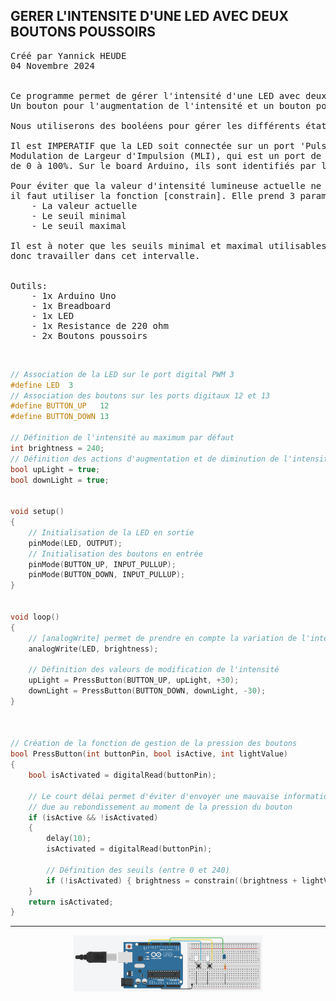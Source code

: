 ## GERER L'INTENSITE D'UNE LED AVEC DEUX BOUTONS POUSSOIRS

<pre>
Créé par Yannick HEUDE
04 Novembre 2024


Ce programme permet de gérer l'intensité d'une LED avec deux boutons poussoirs.
Un bouton pour l'augmentation de l'intensité et un bouton pour la diminution.

Nous utiliserons des booléens pour gérer les différents états des boutons et de la LED.

Il est IMPERATIF que la LED soit connectée sur un port 'Pulse Width Modulation' (PWM) ou 
Modulation de Largeur d'Impulsion (MLI), qui est un port de gestion de modulation allant
de 0 à 100%. Sur le board Arduino, ils sont identifiés par le signe [~].

Pour éviter que la valeur d'intensité lumineuse actuelle ne dépasse un seuil donné,
il faut utiliser la fonction [constrain]. Elle prend 3 paramètres:
    - La valeur actuelle
    - Le seuil minimal
    - Le seuil maximal
    
Il est à noter que les seuils minimal et maximal utilisables sont (0 - 255), nous pouvons
donc travailler dans cet intervalle.


Outils:
    - 1x Arduino Uno
    - 1x Breadboard
    - 1x LED
    - 1x Resistance de 220 ohm
    - 2x Boutons poussoirs
</pre>

<br>

```c
// Association de la LED sur le port digital PWM 3
#define LED  3
// Association des boutons sur les ports digitaux 12 et 13
#define BUTTON_UP   12
#define BUTTON_DOWN 13

// Définition de l'intensité au maximum par défaut
int brightness = 240;
// Définition des actions d'augmentation et de diminution de l'intensité
bool upLight = true;
bool downLight = true;


void setup()
{
    // Initialisation de la LED en sortie
    pinMode(LED, OUTPUT);
    // Initialisation des boutons en entrée
    pinMode(BUTTON_UP, INPUT_PULLUP);
    pinMode(BUTTON_DOWN, INPUT_PULLUP);
}


void loop()
{
    // [analogWrite] permet de prendre en compte la variation de l'intensité
    analogWrite(LED, brightness);

    // Définition des valeurs de modification de l'intensité
    upLight = PressButton(BUTTON_UP, upLight, +30);
    downLight = PressButton(BUTTON_DOWN, downLight, -30);
}



// Création de la fonction de gestion de la pression des boutons
bool PressButton(int buttonPin, bool isActive, int lightValue)
{
    bool isActivated = digitalRead(buttonPin);

    // Le court délai permet d'éviter d'envoyer une mauvaise information à la LED
    // due au rebondissement au moment de la pression du bouton
    if (isActive && !isActivated)
    {
        delay(10);
        isActivated = digitalRead(buttonPin);

        // Définition des seuils (entre 0 et 240)
        if (!isActivated) { brightness = constrain((brightness + lightValue), 0, 240); }
    }
    return isActivated;
}
```

---

<div align="center">
    <img
        src="https://github.com/AyckinnLisa/arduino/blob/main/pics/04.png"
        style="width:60%">
</div>
